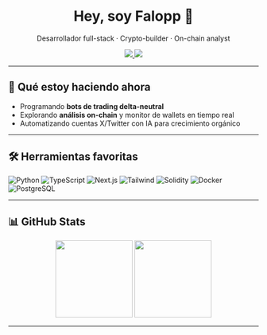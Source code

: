 <!-- Profile Header -->
<h1 align="center">Hey, soy Falopp 👋</h1>
<p align="center">
  Desarrollador full-stack · Crypto-builder · On-chain analyst
</p>

<!-- Quick Numbers -->
<p align="center">
  <a href="https://github.com/Falopp?tab=followers">
    <img src="https://img.shields.io/github/followers/Falopp?label=Followers&style=social" />
  </a>
  <img src="https://komarev.com/ghpvc/?username=Falopp&color=blue" />
</p>

---

## 🚀 Qué estoy haciendo ahora  
- Programando **bots de trading delta-neutral**  
- Explorando **análisis on-chain** y monitor de wallets en tiempo real  
- Automatizando cuentas X/Twitter con IA para crecimiento orgánico
  
---

## 🛠️ Herramientas favoritas  
![Python](https://img.shields.io/badge/Python-3776AB?logo=python&logoColor=white)
![TypeScript](https://img.shields.io/badge/TypeScript-3178C6?logo=typescript&logoColor=white)
![Next.js](https://img.shields.io/badge/Next.js-000?logo=nextdotjs)
![Tailwind](https://img.shields.io/badge/Tailwind-38B2AC?logo=tailwindcss&logoColor=white)
![Solidity](https://img.shields.io/badge/Solidity-363636?logo=solidity)
![Docker](https://img.shields.io/badge/Docker-2496ED?logo=docker&logoColor=white)
![PostgreSQL](https://img.shields.io/badge/PostgreSQL-4169E1?logo=postgresql&logoColor=white)

---

## 📊 GitHub Stats
<p align="center">
  <img src="https://github-readme-stats.vercel.app/api?username=Falopp&show_icons=true&theme=tokyonight" height="155" />
  <img src="https://streak-stats.demolab.com?user=Falopp&theme=tokyonight&hide_border=true" height="155" />
</p>

---

